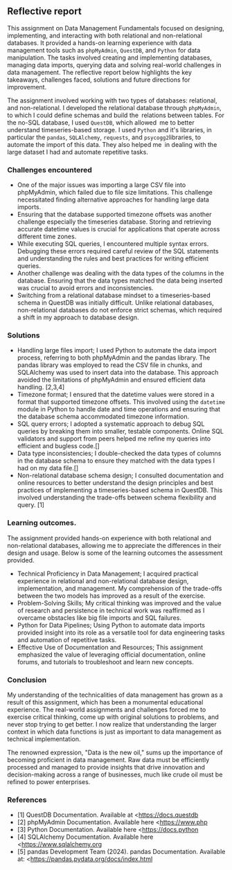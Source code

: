 ## Reflective report
This assignment on Data Management Fundamentals focused on designing, implementing, and interacting with both relational and non-relational databases. It provided a hands-on learning experience with data management tools such as `phpMyAdmin`, `QuestDB`, and `Python` for data manipulation. The tasks involved creating and implementing databases, managing data imports, querying data and solving real-world challenges in data management. The reflective report below highlights the key takeaways, challenges faced, solutions and future directions for improvement.

The assignment involved working with two types of databases: relational, and non-relational. I developed the relational database through `phpMyAdmin`, to which I could define schemas and build the relations between tables. For the no-SQL database, I used `QuestDB`, which allowed me to better understand timeseries-based storage. I used `Python` and it's libraries, in particular the `pandas`, `SQLAlchemy`, `requests`, and `psycogg2`libraries, to automate the import of this data. They also helped me in dealing with the large dataset I had and automate repetitive tasks.
### Challenges encountered
* One of the major issues was importing a large CSV file into phpMyAdmin, which failed due to file size limitations. This challenge necessitated finding alternative approaches for handling large data imports.
* Ensuring that the database supported timezone offsets was another challenge especially the timeseries database. Storing and retrieving accurate datetime values is crucial for applications that operate across different time zones.
* While executing SQL queries, I encountered multiple syntax errors. Debugging these errors required careful review of the SQL statements and understanding the rules and best practices for writing efficient queries.
* Another challenge was dealing with the data types of the columns in the database. Ensuring that the data types matched the data being inserted was crucial to avoid errors and inconsistencies.
* Switching from a relational database mindset to a timeseries-based schema in QuestDB was initially difficult. Unlike relational databases, non-relational databases do not enforce strict schemas, which required a shift in my approach to database design.
### Solutions
* Handling large files import; I used Python to automate the data import process, referring to both phpMyAdmin and the pandas library. The pandas library was employed to read the CSV file in chunks, and SQLAlchemy was used to insert data into the database. This approach avoided the limitations of phpMyAdmin and ensured efficient data handling. [2,3,4]
*  Timezone format; I ensured that the datetime values were stored in a format that supported timezone offsets. This involved using the `datetime` module in Python to handle date and time operations and ensuring that the database schema accommodated timezone information. 
* SQL query errors; I adopted a systematic approach to debug SQL queries by breaking them into smaller, testable components. Online SQL validators and support from peers helped me refine my queries into efficient and bugless code.[]
* Data type inconsistencies; I double-checked the data types of columns in the database schema to ensure they matched with the data types I had on my data file.[]
* Non-relational database schema design; I consulted documentation and online resources to better understand the design principles and best practices of implementing a timeseries-based schema in QuestDB. This involved understanding the trade-offs between schema flexibility and query. [1]
###  Learning outcomes.
The assignment provided hands-on experience with both relational and non-relational databases, allowing me to appreciate the differences in their design and usage. Below is some of the learning outcomes the assessment provided.
* Technical Proficiency in Data Management; I acquired practical experience in relational and non-relational database design, implementation, and management. My comprehension of the trade-offs between the two models has improved as a result of the exercise.
* Problem-Solving Skills; My critical thinking was improved and the value of research and persistence in technical work was reaffirmed as I overcame obstacles like big file imports and SQL failures.
* Python for Data Pipelines; Using Python to automate data imports provided insight into its role as a versatile tool for data engineering tasks and automation of repetitive tasks.
* Effective Use of Documentation and Resources; This assignment emphasized the value of leveraging official documentation, online forums, and tutorials to troubleshoot and learn new concepts.
### Conclusion
My understanding of the technicalities of data management has grown as a result of this assignment, which has been a monumental educational experience. The real-world assignments and challenges forced me to exercise critical thinking, come up with original solutions to problems, and never stop trying to get better. I now realize that understanding the larger context in which data functions is just as important to data management as technical implementation.

The renowned expression, "Data is the new oil," sums up the importance of becoming proficient in data management. Raw data must be efficiently processed and managed to provide insights that drive innovation and decision-making across a range of businesses, much like crude oil must be refined to power enterprises.
### References
* [1] QuestDB Documentation. Available at <https://docs.questdb
* [2] phpMyAdmin Documentation. Available here <https://www.php
* [3] Python Documentation. Available here <https://docs.python
* [4] SQLAlchemy Documentation. Available here <https://www.sqlalchemy.org
* [5] pandas Development Team (2024). pandas Documentation. Available at: <https://pandas.pydata.org/docs/index.html 



